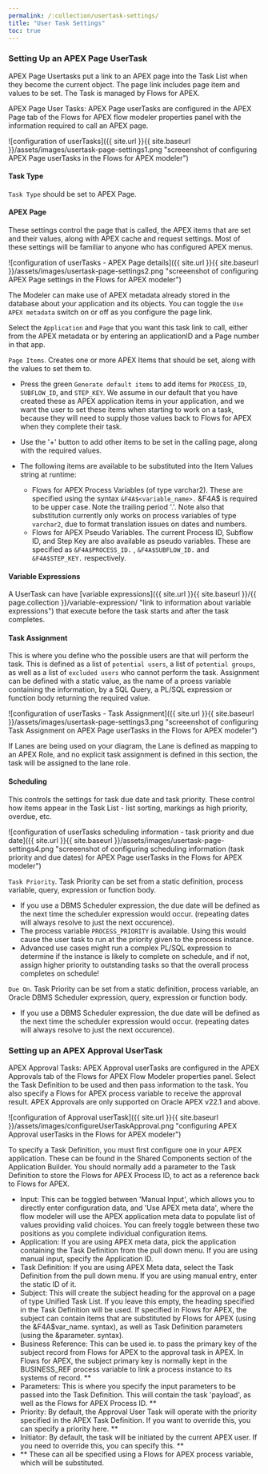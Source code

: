 ```yaml
---
permalink: /:collection/usertask-settings/
title: "User Task Settings"
toc: true
---
```



### Setting Up an APEX Page UserTask

APEX Page Usertasks put a link to an APEX page into the Task List when they become the current object.  The page link includes page item and values to be set.  The Task is managed by Flows for APEX.

APEX Page User Tasks:  APEX Page userTasks are configured in the APEX Page tab of the Flows for APEX flow modeler properties panel with the information required to call an APEX page.  

![configuration of userTasks]({{ site.url }}{{ site.baseurl }}/assets/images/usertask-page-settings1.png "screeenshot of configuring APEX Page userTasks in the Flows for APEX modeler")

#### Task Type

`Task Type` should be set to APEX Page.

#### APEX Page

These settings control the page that is called, the APEX items that are set and their values, along with APEX cache and request settings.  Most of these settings will be familiar to anyone who has configured APEX menus.

![configuration of userTasks - APEX Page details]({{ site.url }}{{ site.baseurl }}/assets/images/usertask-page-settings2.png "screeenshot of configuring APEX Page settings in the Flows for APEX modeler")

The Modeler can make use of APEX metadata already stored in the database about your application and its objects.  You can toggle the `Use APEX metadata` switch on or off as you configure the page link.

Select the `Application` and `Page` that you want this task link to call, either from the APEX metadata or by entering an applicationID and a Page number in that app.

`Page Items`. Creates one or more APEX Items that should be set, along with the values to set them to. 
 - Press the green `Generate default items` to add items for `PROCESS_ID`, `SUBFLOW_ID`, and `STEP_KEY`.  We assume in our default that you have created these as APEX application items in your application, and we want the user to set these items when starting to work on a task, because they will need to supply those values back to Flows for APEX when they complete their task.
 - Use the '+' button to add other items to be set in the calling page, along with the required values.
 - The following items are available to be substituted into the Item Values string at runtime:

    - Flows for APEX Process Variables (of type varchar2).
        These are specified using the syntax `&F4A$<variable_name>.`
        &F4A$ is required to be upper case.
        Note the trailing period '.'.
        Note also that substitution currently only works on process variables of type   `varchar2`, due to format translation issues on dates and numbers.
    - Flows for APEX Pseudo Variables.
        The current Process ID, Subflow ID, and Step Key are also available as pseudo  variables.  These are specified as `&F4A$PROCESS_ID.` , `&F4A$SUBFLOW_ID.`  and `&F4A$STEP_KEY.` respectively.

#### Variable Expressions

A UserTask can have [variable expressions]({{ site.url }}{{ site.baseurl }}/{{ page.collection }}/variable-expression/ "link to information about variable expressions") that execute before the task starts and after the task completes.

#### Task Assignment

This is where you define who the possible users are that will perform the task.  This is defined as a list of `potential users`, a list of `potential groups`, as well as a list of `excluded users` who cannot perform the task.  Assignment can be defined with a static value, as the name of a proess variable containing the information, by a SQL Query, a PL/SQL expression or function body returning the required value.

![configuration of userTasks - Task Assignment]({{ site.url }}{{ site.baseurl }}/assets/images/usertask-page-settings3.png "screeenshot of configuring Task Assignment on APEX Page userTasks in the Flows for APEX modeler")

If Lanes are being used on your diagram, the Lane is defined as mapping to an APEX Role, and no explicit task assignment is defined in this section, the task will be assigned to the lane role.  

#### Scheduling

This controls the settings for task due date and task priority.   These control how items appear in the Task List - list sorting, markings as high priority, overdue, etc.

![configuration of userTasks scheduling information - task priority and due date]({{ site.url }}{{ site.baseurl }}/assets/images/usertask-page-settings4.png "screeenshot of configuring scheduling information (task priority and due dates) for APEX Page userTasks in the Flows for APEX modeler")

`Task Priority`.  Task Priority can be set from a static definition, process variable, query, expression or function body.  

- If you use a DBMS Scheduler expression, the due date will be defined as the next time the scheduler expression would occur.  (repeating dates will always resolve to just the next occurence).
- The process variable `PROCESS_PRIORITY` is available.   Using this would cause the user task to run at the priority given to the process instance.
- Advanced use cases might run a complex PL/SQL expression to determine if the instance is likely to complete on schedule, and if not, assign higher priority to outstanding tasks so that the overall process completes on schedule!

`Due On`.  Task Priority can be set from a static definition, process variable, an Oracle DBMS Scheduler expression, query, expression or function body.  

- If you use a DBMS Scheduler expression, the due date will be defined as the next time the scheduler expression would occur.  (repeating dates will always resolve to just the next occurence).

### Setting up an APEX Approval UserTask

APEX Approval Tasks:  APEX Approval userTasks are configured in the APEX Approvals tab of the Flows for APEX Flow Modeler properties panel. Select the Task Definition to be used and then pass information to the task.  You also specify a Flows for APEX process variable to receive the approval result.  APEX Approvals are only supported on Oracle APEX v22.1 and above.

![configuration of Approval userTask]({{ site.url }}{{ site.baseurl }}/assets/images/configureUserTaskApproval.png "configuring APEX Approval userTasks in the Flows for APEX modeler")

To specify a Task Definition, you must first configure one in your APEX application.  These can be found in the Shared Components section of the Application Builder.  You should normally add a parameter to the Task Definition to store the Flows for APEX Process ID, to act as a reference back to Flows for APEX.

- Input:  This can be toggled between 'Manual Input', which allows you to directly enter configuration data, and 'Use APEX meta data', where the flow modeler will use the APEX application meta data to populate list of values providing valid choices.   You can freely toggle between these two positions as you complete individual configuration items.
- Application: If you are using APEX meta data, pick the application containing the Task Definition from the pull down menu.  If you are using manual input, specify the Application ID.
- Task Definition:  If you are using APEX Meta data, select the Task Definition from the pull down menu.  If you are using manual entry, enter the static ID of it.
- Subject: This will create the subject heading for the approval on a page of type Unified Task List.  If you leave this empty, the heading specified in the Task Definition will be used.  If specified in Flows for APEX, the subject can contain items that are substituted by Flows for APEX (using the &F4A$var_name. syntax), as well as Task Definition parameters (using the &parameter. syntax).
- Business Reference: This can be used ie. to pass the primary key of the subject record from Flows for APEX to the approval task in APEX. In Flows for APEX, the subject primary key is normally kept in the BUSINESS_REF process variable to link a process instance to its systems of record.  **
- Parameters: This is where you specify the input parameters to be passed into the Task Definition.  This will contain the task 'payload', as well as the Flows for APEX Process ID. **
- Priority: By default, the Approval User Task will operate with the priority specified in the APEX Task Definition.  If you want to override this, you can specify a priority here.  **
- Initiator:  By default, the task will be initiated by the current APEX user. If you need to override this, you can specify this. **
- ** These can all be specified using a Flows for APEX process variable, which will be substituted.
